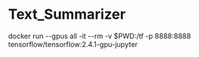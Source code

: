 # Text_Summarizer

docker run --gpus all -it --rm -v $PWD:/tf -p 8888:8888 tensorflow/tensorflow:2.4.1-gpu-jupyter

